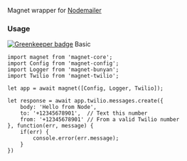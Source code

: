 Magnet wrapper for [Nodemailer](https://nodemailer.com/about/)

### Usage

[![Greenkeeper badge](https://badges.greenkeeper.io/Magnetjs/magnet-twilio.svg)](https://greenkeeper.io/)
Basic
```
import magnet from 'magnet-core';
import Config from 'magnet-config';
import Logger from 'magnet-bunyan';
import Twilio from 'magnet-twilio';

let app = await magnet([Config, Logger, Twilio]);

let response = await app.twilio.messages.create({
    body: 'Hello from Node',
    to: '+12345678901',  // Text this number
    from: '+12345678901' // From a valid Twilio number
}, function(err, message) {
    if(err) {
        console.error(err.message);
    }
})
```

